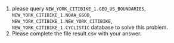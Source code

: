 1. please query `NEW_YORK_CITIBIKE_1.GEO_US_BOUNDARIES`, `NEW_YORK_CITIBIKE_1.NOAA_GSOD`, `NEW_YORK_CITIBIKE_1.NEW_YORK_CITIBIKE`, `NEW_YORK_CITIBIKE_1.CYCLISTIC` database to solve this problem.
2. Please complete the file result.csv with your answer.